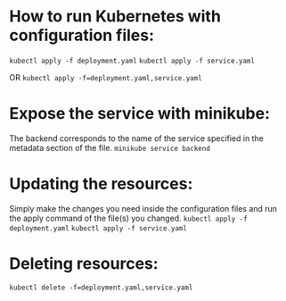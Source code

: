 # How to run Kubernetes with configuration files:

```kubectl apply -f deployment.yaml```
```kubectl apply -f service.yaml```

OR ```kubectl apply -f=deployment.yaml,service.yaml```


# Expose the service with minikube:
The backend corresponds to the name of the service specified in the metadata section of the file.
```minikube service backend```


# Updating the resources:
Simply make the changes you need inside the configuration files and run the apply command of the file(s) you changed.
```kubectl apply -f deployment.yaml```
```kubectl apply -f service.yaml```


# Deleting resources:
```kubectl delete -f=deployment.yaml,service.yaml```